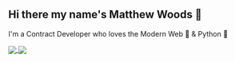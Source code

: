 ## Hi there my name's Matthew Woods 👋

I'm a Contract Developer who loves the Modern Web 🔮 & Python 🐍 

<a href="https://github.com/mxttwoods">
<img align="center" src="https://github-readme-stats.vercel.app/api?username=mxttwoods&count_private=true" />
</a>

<a href="https://github.com/mxttwoods">
<img align="center" src="https://github-readme-stats.vercel.app/api/top-langs/?username=mxttwoods&layout=compact" />
</a>
